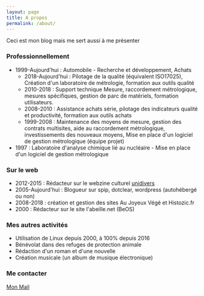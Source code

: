 ```yaml
---
layout: page
title: A propos
permalink: /about/
---
```


Ceci est mon blog mais me sert aussi à me présenter

### Professionnellement
* 1999-Aujourd'hui : Automobile - Recherche et développement, Achats
  * 2018-Aujourd'hui : Pilotage de la qualité (équivalent ISO17025), Création d'un laboratoire de métrologie, formation aux outils qualité 
  * 2010-2018 : Support technique Mesure, raccordement métrologique, mesures spécifiques, gestion de parc de matériels, formation utilisateurs.
  * 2008-2010 : Assistance achats série, pilotage des indicateurs qualité et productivité, formation aux outils achats
  * 1999-2008 : Maintenance des moyens de mesure, gestion des contrats multisites, aide au raccordement métrologique, investissements des nouveaux moyens, Mise en place d'un logiciel de gestion métrologique (équipe projet)  
* 1997 : Laboratoire d'analyse chimique lié au nucléaire - Mise en place d'un logiciel de gestion métrologique

### Sur le web
* 2012-2015 : Rédacteur sur le webzine culturel [unidivers](https://www.unidivers.fr)
* 2005-Aujourd'hui : Blogueur sur spip, dotclear, wordpress (autohébergé ou non)
* 2008-2018 : création et gestion des sites Au Joyeux Végé et Histozic.fr
* 2000 : Rédacteur sur le site l'abeille.net (BeOS)

### Mes autres activités
* Utilisation de Linux depuis 2000, à 100% depuis 2016
* Bénévolat dans des refuges de protection animale
* Rédaction d'un roman et d'une nouvelle
* Création musicale (un album de musique électronique)

### Me contacter
[Mon Mail](mailto:icemanfr75@gmail.com)
